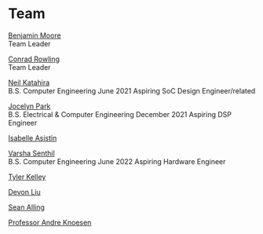 # Team

[Benjamin Moore](https://github.com/mooreben34)  
Team Leader

[Conrad Rowling](https://github.com/Conrad-Rowling)  
Team Leader

[Neil Katahira](https://github.com/neilkatahira)  
B.S. Computer Engineering June 2021
Aspiring SoC Design Engineer/related

[Jocelyn Park](https://github.com/spectivePer)  
B.S. Electrical & Computer Engineering December 2021
Aspiring DSP Engineer

[Isabelle Asistin](https://github.com/ijasistin)  

[Varsha Senthil](https://github.com/varshaaaaa)  
B.S. Computer Engineering June 2022
Aspiring Hardware Engineer

[Tyler Kelley](https://github.com/tfkelley)  

[Devon Liu](https://github.com/dvnliu)  

[Sean Alling](https://www.ece.ucdavis.edu/blog/alling-sean/)  

[Professor Andre Knoesen](https://faculty.engineering.ucdavis.edu/knoesen/)  
